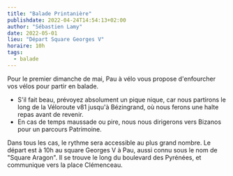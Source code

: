 ```yaml
---
title: "Balade Printanière"
publishdate: 2022-04-24T14:54:13+02:00
author: "Sébastien Lamy"
date: 2022-05-01
lieu: "Départ Square Georges V"
horaire: 10h
tags:
  - balade
---
```


Pour le premier dimanche de mai, Pau à vélo vous propose d'enfourcher vos vélos pour partir en balade. 

<!--more-->

* S'il fait beau, prévoyez absolument un pique nique, car nous partirons le long de la Véloroute v81 jusqu'à Bézingrand, où nous ferons une halte repas avant de revenir.
* En cas de temps maussade ou pire, nous nous dirigerons vers Bizanos pour un parcours Patrimoine.

Dans tous les cas, le rythme sera accessible au plus grand nombre. Le départ est à 10h au square Georges V à Pau, aussi connu sous le nom de "Square Aragon". Il se trouve le long du boulevard des Pyrénées, et communique vers la place Clémenceau.
